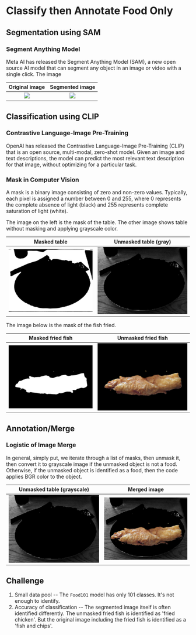 # Classify then Annotate Food Only

## Segmentation using SAM 

### Segment Anything Model

Meta AI has released the Segment Anything Model (SAM), a new open source AI model that can segment any object in an image or video with a single click.
The image 

Original image             |  Segmented image
:-------------------------:|:-------------------------:
![](../../images/fish_chips.jpg)  |  ![](../images/annotated_image.png)

## Classification using CLIP

### Contrastive Language-Image Pre-Training

OpenAI has released the Contrastive Language-Image Pre-Training (CLIP) that is an open source, multi-modal, zero-shot model. Given an image and text descriptions, the model can predict the most relevant text description for that image, without optimizing for a particular task.

### Mask in Computer Vision

A mask is a binary image consisting of zero and non-zero values.
Typically, each pixel is assigned a number between 0 and 255, where 0 represents the complete absence of light (black) and 255 represents complete saturation of light (white).

The image on the left is the mask of the table. The other image shows table without masking and applying grayscale color.

Masked table             |  Unmasked table (gray)
:-------------------------:|:-------------------------:
![](../images/classification_mask_table.jpg)  |  ![](../images/classification_unmask_table.jpg)

The image below is the mask of the fish fried.

Masked fried fish             |  Unmasked fried fish
:-------------------------:|:-------------------------:
![](../images/classification_mask_fried_fish.jpg)  |  ![](../images/classification_unmask_fried_fish.jpg)

## Annotation/Merge

### Logistic of Image Merge

In general, simply put, we iterate through a list of masks, then unmask it, then convert it to grayscale image if the unmasked object is not a food.
Otherwise, if the unmasked object is identified as a food, then the code applies BGR color to the object.

Unmasked table (grayscale)             |  Merged image
:-------------------------:|:-------------------------:
![](../images/classification_unmask_table.jpg)  | ![](../images/merged.jpg)

## Challenge

1. Small data pool -- The `Food101` model has only 101 classes. It's not enough to identify.
1. Accuracy of classification -- The segmented image itself is often identified differently. The unmasked fried fish is identified as 'fried chicken'. But the original image including the fried fish is identified as a 'fish and chips'. 